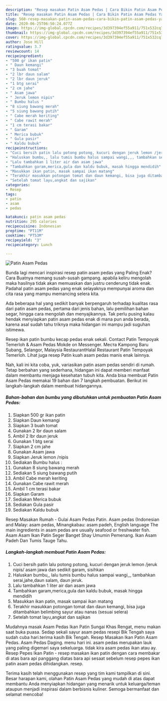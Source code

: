 ```yaml
---
description: "Resep masakan Patin Asam Pedas | Cara Bikin Patin Asam Pedas Yang Bikin Ngiler"
title: "Resep masakan Patin Asam Pedas | Cara Bikin Patin Asam Pedas Yang Bikin Ngiler"
slug: 560-resep-masakan-patin-asam-pedas-cara-bikin-patin-asam-pedas-yang-bikin-ngiler
date: 2020-06-25T06:50:24.077Z
image: https://img-global.cpcdn.com/recipes/3d397394ef55a911/751x532cq70/patin-asam-pedas-foto-resep-utama.jpg
thumbnail: https://img-global.cpcdn.com/recipes/3d397394ef55a911/751x532cq70/patin-asam-pedas-foto-resep-utama.jpg
cover: https://img-global.cpcdn.com/recipes/3d397394ef55a911/751x532cq70/patin-asam-pedas-foto-resep-utama.jpg
author: Jose Hill
ratingvalue: 3.7
reviewcount: 14
recipeingredient:
- "500 gr ikan patin"
- " Daun kemangi"
- "3 buah tomat"
- "2 lbr daun salam"
- "2 lbr daun jeruk"
- "1 btg serai"
- "2 cm jahe"
- " Asam jawa"
- " Jeruk lemon nipis"
- " Bumbu halus "
- "8 siung bawang merah"
- "5 siung bawang putih"
- " Cabe merah keriting"
- " Cabe rawit merah"
- "1 cm terasi bakar"
- " Garam"
- " Merica bubuk"
- " Gula pasir"
- " Kaldu bubuk"
recipeinstructions:
- "Cuci bersih patin lalu potong potong, kucuri dengan jeruk lemon /jeruk nipis/ asam jawa dan sedikit garam, sisihkan"
- "Haluskan bumbu,, lalu tumis bumbu halus sampai wangi,,, tambahkan serai,jahe,daun salam, daun jeruk."
- "Lalu tambahkan 1 liter air dan asam jawa"
- "Tambahkan garam,merica,gula dan kaldu bubuk, masak hingga mendidih"
- "Masukkan ikan patin, masak sampai ikan matang"
- "Terakhir masukkan potongan tomat dan daun kemangi, bisa juga ditambahkan belimbing sayur atau nanas (sesuai selera)"
- "Setelah tomat layu,angkat dan sajikan"
categories:
- Resep
tags:
- patin
- asam
- pedas

katakunci: patin asam pedas 
nutrition: 295 calories
recipecuisine: Indonesian
preptime: "PT11M"
cooktime: "PT53M"
recipeyield: "3"
recipecategory: Lunch

---
```



![Patin Asam Pedas](https://img-global.cpcdn.com/recipes/3d397394ef55a911/751x532cq70/patin-asam-pedas-foto-resep-utama.jpg)

Bunda lagi mencari inspirasi resep patin asam pedas yang Paling Enak? Cara Buatnya memang susah-susah gampang. apabila keliru mengolah maka hasilnya tidak akan memuaskan dan justru cenderung tidak enak. Padahal patin asam pedas yang enak selayaknya mempunyai aroma dan cita rasa yang mampu memancing selera kita.

Ada beberapa hal yang sedikit banyak berpengaruh terhadap kualitas rasa dari patin asam pedas, pertama dari jenis bahan, lalu pemilihan bahan segar, hingga cara mengolah dan menyajikannya. Tak perlu pusing kalau hendak menyiapkan patin asam pedas enak di mana pun anda berada, karena asal sudah tahu triknya maka hidangan ini mampu jadi suguhan istimewa.

Resep ikan patin bumbu kecap pedas enak sekali. Contact Patin Tempoyak Temerloh &amp; Asam Pedas Mokde on Messenger. Места Kampong Baru Subang, Selangor, Malaysia RestaurantHalal Restaurant Patin Tempoyak Temerloh. Lihat juga resep Patin kuah asam pedas manis enak lainnya.


Nah, kali ini kita coba, yuk, variasikan patin asam pedas sendiri di rumah. Tetap berbahan yang sederhana, hidangan ini dapat memberi manfaat dalam membantu menjaga kesehatan tubuh kita. Anda bisa membuat Patin Asam Pedas memakai 19 bahan dan 7 langkah pembuatan. Berikut ini langkah-langkah dalam membuat hidangannya.

<!--inarticleads1-->

##### Bahan-bahan dan bumbu yang dibutuhkan untuk pembuatan Patin Asam Pedas:

1. Siapkan 500 gr ikan patin
1. Siapkan  Daun kemangi
1. Siapkan 3 buah tomat
1. Gunakan 2 lbr daun salam
1. Ambil 2 lbr daun jeruk
1. Gunakan 1 btg serai
1. Siapkan 2 cm jahe
1. Gunakan  Asam jawa
1. Siapkan  Jeruk lemon /nipis
1. Sediakan  Bumbu halus :
1. Gunakan 8 siung bawang merah
1. Sediakan 5 siung bawang putih
1. Ambil  Cabe merah keriting
1. Gunakan  Cabe rawit merah
1. Ambil 1 cm terasi bakar
1. Siapkan  Garam
1. Sediakan  Merica bubuk
1. Sediakan  Gula pasir
1. Sediakan  Kaldu bubuk


Resep Masakan Rumah - Gulai Asam Pedas Patin. Asam pedas (Indonesian and Malay: asam pedas, Minangkabau: asam padeh, English language The main ingredients in asam pedas are usually seafood or freshwater fish. Asam Asam Ikan Patin Seger Banget Shay Umumin Pemenang. Ikan Asam Padeh Dan Tumis Tauge Tahu. 

<!--inarticleads2-->

##### Langkah-langkah membuat Patin Asam Pedas:

1. Cuci bersih patin lalu potong potong, kucuri dengan jeruk lemon /jeruk nipis/ asam jawa dan sedikit garam, sisihkan
1. Haluskan bumbu,, lalu tumis bumbu halus sampai wangi,,, tambahkan serai,jahe,daun salam, daun jeruk.
1. Lalu tambahkan 1 liter air dan asam jawa
1. Tambahkan garam,merica,gula dan kaldu bubuk, masak hingga mendidih
1. Masukkan ikan patin, masak sampai ikan matang
1. Terakhir masukkan potongan tomat dan daun kemangi, bisa juga ditambahkan belimbing sayur atau nanas (sesuai selera)
1. Setelah tomat layu,angkat dan sajikan


Mudahnya masak Asam Pedas Ikan Patin Sungai Khas Rengat, menu makan saat buka puasa. Sedap sekali sayur asam pedas resepi Bik Tengah saya sudah cuba hari.terima kasih Bik Tengah. Resep Masakan Ikan Patin Asam Pedas. Asam Pedas Daging. menu hari ini. asam pedas merupakan lauk yang paling digemari saya sekeluarga. tidak kira asam pedas ikan atau ay. Resep Pepes Ikan Patin - resep masakan ikan patin dengan cara membakar di atas bara api panggang diatas bara api sesaat sebelum resep pepes ikan patin asam pedas dihidangkan. resep. 

Terima kasih telah menggunakan resep yang tim kami tampilkan di sini. Besar harapan kami, olahan Patin Asam Pedas yang mudah di atas dapat membantu Anda menyiapkan hidangan yang menarik untuk keluarga/teman ataupun menjadi inspirasi dalam berbisnis kuliner. Semoga bermanfaat dan selamat mencoba!

